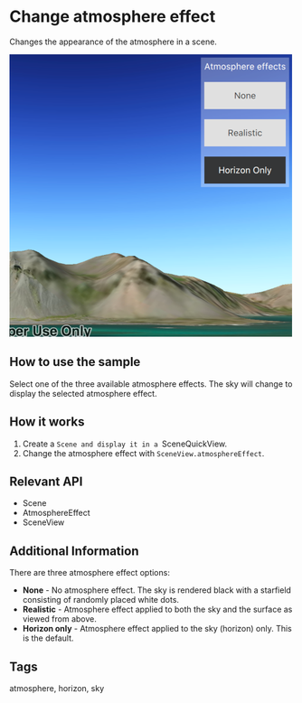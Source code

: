 # Change atmosphere effect

Changes the appearance of the atmosphere in a scene.

![](screenshot.png)

## How to use the sample

Select one of the three available atmosphere effects. The sky will change to display the selected atmosphere effect.

## How it works

1. Create a `Scene and display it in a `SceneQuickView.
2. Change the atmosphere effect with `SceneView.atmosphereEffect`.

## Relevant API

- Scene
- AtmosphereEffect
- SceneView

## Additional Information

There are three atmosphere effect options:

- **None** - No atmosphere effect. The sky is rendered black with a starfield consisting of randomly placed white dots.
- **Realistic** - Atmosphere effect applied to both the sky and the surface as viewed from above.
- **Horizon only** - Atmosphere effect applied to the sky (horizon) only. This is the default.

## Tags

atmosphere, horizon, sky
